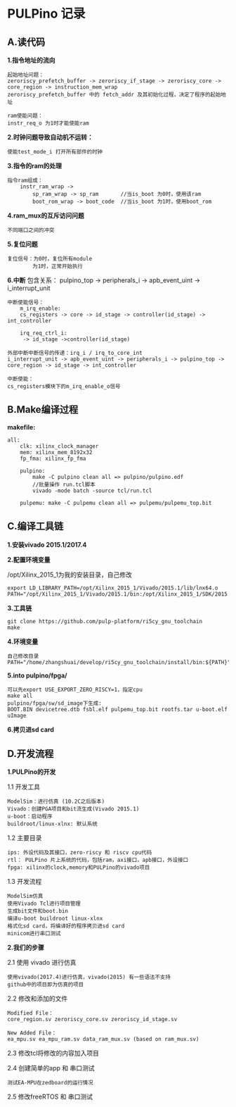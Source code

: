 
PULPino 记录
====

A.读代码
--

**1.指令地址的流向**

	起始地址问题：
	zeroriscy_prefetch_buffer -> zeroriscy_if_stage -> zeroriscy_core ->
	core_region -> instruction_mem_wrap
	zeroriscy_prefetch_buffer 中的 fetch_addr 及其初始化过程，决定了程序的起始地址

	ram使能问题：
	instr_req_o 为1时才能使能ram

**2.时钟问题导致自动机不运转：**

	使能test_mode_i 打开所有部件的时钟

**3.指令的ram的处理**

	指令ram组成：
		instr_ram_wrap ->
			sp_ram_wrap -> sp_ram 		//当is_boot 为0时，使用该ram
			boot_rom_wrap -> boot_code	//当is_boot 为1时，使用boot_rom

**4.ram_mux的互斥访问问题**

	不同端口之间的冲突

**5.复位问题**

	复位信号：为0时，复位所有module
			为1时，正常开始执行

**6.中断**
	包含关系：
	pulpino_top -> peripherals_i -> apb_event_uint -> i_interrupt_unit

	中断使能信号：
		m_irq_enable:
		cs_registers -> core -> id_stage -> controller(id_stage) -> int_controller

		irq_req_ctrl_i:
		 -> id_stage ->controller(id_stage)

	外部中断中断信号的传递：irq_i / irq_to_core_int
	i_interrupt_unit -> apb_event_uint -> peripherals_i -> pulpino_top ->
	core_region -> id_stage -> int_controller

	中断使能：
	cs_registers模块下的m_irq_enable_o信号


B.Make编译过程
--

**makefile:**

	all:
		clk: xilinx_clock_manager
		mem: xilinx_mem_8192x32
		fp_fma: xilinx_fp_fma

		pulpino:
			make -C pulpino clean all => pulpino/pulpino.edf
			//批量操作 run.tcl脚本
			vivado -mode batch -source tcl/run.tcl

		pulpemu: make -C pulpemu clean all => pulpemu/pulpemu_top.bit


C.编译工具链
--

**1.安装vivado 2015.1/2017.4**

**2.配置环境变量**

/opt/Xilinx_2015_1为我的安装目录，自己修改


	export LD_LIBRARY_PATH=/opt/Xilinx_2015_1/Vivado/2015.1/lib/lnx64.o
	PATH="/opt/Xilinx_2015_1/Vivado/2015.1/bin:/opt/Xilinx_2015_1/SDK/2015.1/bin:/opt/Xilinx_2015_1/SDK/2015.1/gnu/microblaze/lin/bin:/opt/Xilinx_2015_1/SDK/2015.1/gnu/arm/lin/bin:/opt/Xilinx_2015_1/SDK/2015.1/gnu/microblaze/linux_toolchain/lin64_be/bin:/opt/Xilinx_2015_1/SDK/2015.1/gnu/microblaze/linux_toolchain/lin64_le/bin:/opt/Xilinx_2015_1/DocNav:${PATH}"

**3.工具链**

	git clone https://github.com/pulp-platform/ri5cy_gnu_toolchain
	make

**4.环境变量**

	自己修改目录
	PATH="/home/zhangshuai/develop/ri5cy_gnu_toolchain/install/bin:${PATH}"

**5.into pulpino/fpga/**

	可以先export USE_EXPORT_ZERO_RISCY=1，指定cpu
	make all
	pulpino/fpga/sw/sd_image下生成:
	BOOT.BIN devicetree.dtb fsbl.elf pulpemu_top.bit rootfs.tar u-boot.elf uImage

**6.拷贝进sd card**


D.开发流程
----

**1.PULPino的开发**

1.1 开发工具

	ModelSim：进行仿真 (10.2C之后版本)
	Vivado：创建PGA项目和bit流生成(Vivado 2015.1)
	u-boot：启动程序
	buildroot/linux-xlnx: 默认系统

1.2 主要目录

	ips: 外设代码及其接口，zero-riscy 和 riscv cpu代码
	rtl： PULPino 片上系统的代码，包括ram，axi接口，apb接口，外设接口
	fpga: xilinx的clock,memory和PULPino的vivado项目

1.3 开发流程

	ModelSim仿真
	使用Vivado Tcl进行项目管理
	生成bit文件和boot.bin
	编译u-boot buildroot linux-xlnx
	格式化sd card，将编译好的程序拷贝进sd card
	minicom进行串口测试

**2.我们的步骤**

2.1 使用 vivado 进行仿真

	使用vivado(2017.4)进行仿真，vivado(2015) 有一些语法不支持
	github中的项目即为仿真的项目

2.2 修改和添加的文件

	Modified File：
	core_region.sv zeroriscy_core.sv zeroriscy_id_stage.sv

	New Added File：
	ea_mpu.sv ea_mpu_ram.sv data_ram_mux.sv (based on ram_mux.sv)

2.3 修改tcl将修改的内容加入项目

2.4 创建简单的app 和 串口测试

	测试EA-MPU在zedboard的运行情况

2.5 修改freeRTOS 和 串口测试
